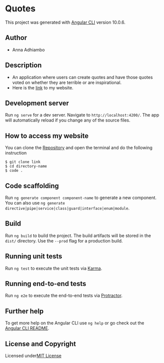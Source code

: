 # Quotes

This project was generated with [Angular CLI](https://github.com/angular/angular-cli) version 10.0.6.

## Author
* Anna Adhiambo

## Description
* An application where users can create quotes and have those quotes voted on whether they are terrible or are inspirational.
* Here is the [link](https://annaadhiambo.github.io/Quotes-app/) to my website.

## Development server

Run `ng serve` for a dev server. Navigate to `http://localhost:4200/`. The app will automatically reload if you change any of the source files.

## How to access my website
You can clone the [Repository](https://github.com/annaadhiambo/Quotes-app.git) and open the terminal and do the following instruction
```
$ git clone link
$ cd directory-name
$ code .
```

## Code scaffolding

Run `ng generate component component-name` to generate a new component. You can also use `ng generate directive|pipe|service|class|guard|interface|enum|module`.

## Build

Run `ng build` to build the project. The build artifacts will be stored in the `dist/` directory. Use the `--prod` flag for a production build.

## Running unit tests

Run `ng test` to execute the unit tests via [Karma](https://karma-runner.github.io).

## Running end-to-end tests

Run `ng e2e` to execute the end-to-end tests via [Protractor](http://www.protractortest.org/).

## Further help

To get more help on the Angular CLI use `ng help` or go check out the [Angular CLI README](https://github.com/angular/angular-cli/blob/master/README.md).

## License and Copyright
Licensed under[MIT License](LICENSE)
